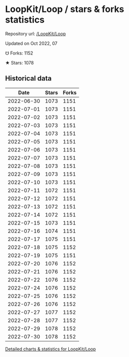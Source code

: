 # LoopKit/Loop / stars & forks statistics

Repository url: [/LoopKit/Loop](https://github.com/LoopKit/Loop)

Updated on Oct 2022, 07

☋ Forks: 1152

★ Stars: 1078

## Historical data
| Date | Stars | Forks |
|------|-------|-------|
| 2022-06-30 | 1073 | 1151 | 
| 2022-07-01 | 1073 | 1151 | 
| 2022-07-02 | 1073 | 1151 | 
| 2022-07-03 | 1073 | 1151 | 
| 2022-07-04 | 1073 | 1151 | 
| 2022-07-05 | 1073 | 1151 | 
| 2022-07-06 | 1073 | 1151 | 
| 2022-07-07 | 1073 | 1151 | 
| 2022-07-08 | 1073 | 1151 | 
| 2022-07-09 | 1073 | 1151 | 
| 2022-07-10 | 1073 | 1151 | 
| 2022-07-11 | 1072 | 1151 | 
| 2022-07-12 | 1072 | 1151 | 
| 2022-07-13 | 1072 | 1151 | 
| 2022-07-14 | 1072 | 1151 | 
| 2022-07-15 | 1073 | 1151 | 
| 2022-07-16 | 1074 | 1151 | 
| 2022-07-17 | 1075 | 1151 | 
| 2022-07-18 | 1075 | 1152 | 
| 2022-07-19 | 1075 | 1151 | 
| 2022-07-20 | 1076 | 1152 | 
| 2022-07-21 | 1076 | 1152 | 
| 2022-07-22 | 1076 | 1152 | 
| 2022-07-24 | 1076 | 1152 | 
| 2022-07-25 | 1076 | 1152 | 
| 2022-07-26 | 1076 | 1152 | 
| 2022-07-27 | 1077 | 1152 | 
| 2022-07-28 | 1077 | 1152 | 
| 2022-07-29 | 1078 | 1152 | 
| 2022-07-30 | 1078 | 1152 | 


[Detailed charts & statistics for LoopKit/Loop](https://reviewgithub.com/rep/LoopKit/Loop)
